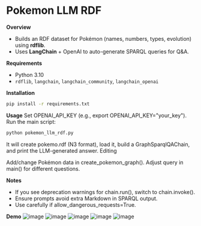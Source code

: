 # Pokemon LLM RDF

**Overview**  
- Builds an RDF dataset for Pokémon (names, numbers, types, evolution) using **rdflib**.  
- Uses **LangChain** + OpenAI to auto-generate SPARQL queries for Q&A.  

**Requirements**  
- Python 3.10 
- `rdflib`, `langchain`, `langchain_community`, `langchain_openai`  

**Installation**  
```bash
pip install -r requirements.txt
```
**Usage**
Set OPENAI_API_KEY (e.g., export OPENAI_API_KEY="your_key").
Run the main script:
```bash
python pokemon_llm_rdf.py
```
It will create pokemo.rdf (N3 format), load it, build a GraphSparqlQAChain, and print the LLM-generated answer.
Editing

Add/change Pokémon data in create_pokemon_graph().
Adjust query in main() for different questions.

**Notes**

- If you see deprecation warnings for chain.run(), switch to chain.invoke().
- Ensure prompts avoid extra Markdown in SPARQL output.
- Use carefully if allow_dangerous_requests=True.

**Demo**
![image]("./demo001.png")
![image]("./demo002.png")
![image]("./demo003.png")
![image]("./demo004.png")
![image]("./demo005.png")